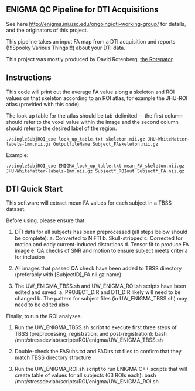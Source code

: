 ENIGMA QC Pipeline for DTI Acquisitions
---------------------------------------

See here http://enigma.ini.usc.edu/ongoing/dti-working-group/ for details, and the originators of this project.

This pipeline takes an input FA map from a DTI acquisition and reports (!!!Spooky Various Things!!!) about your DTI data.

This project was mostly produced by David Rotenberg, [the Rotenator](mailto:david.rotenberg@camh.ca).


Instructions
------------

This code will print out the average FA value along a skeleton and ROI values on that skeleton according to an ROI atlas, for example the JHU-ROI atlas (provided with this code).

The look up table for the atlas should be tab-delimited --  the first column should refer to the voxel value within the image and the second column should refer to the desired label of the region.

	./singleSubjROI_exe look_up_table.txt skeleton.nii.gz JHU-WhiteMatter-labels-1mm.nii.gz OutputfileName Subject_FAskeleton.nii.gz
	
Example:
 
	./singleSubjROI_exe ENIGMA_look_up_table.txt mean_FA_skeleton.nii.gz JHU-WhiteMatter-labels-1mm.nii.gz Subject*_ROIout Subject*_FA.nii.gz


DTI Quick Start
---------------

This software will extract mean FA values for each subject in a TBSS dataset.


Before using, please ensure that:

1. DTI data for all subjects has been preprocessed (all steps below should be complete):
	a. Converted to NIFTI
	b. Skull-stripped
	c. Corrected for motion and eddy current-induced distortions
	d. Tensor fit to produce FA image
	e. QA checks of SNR and motion to ensure subject meets criteria for inclusion

2. All images that passed QA check have been added to TBSS directory (preferably with [SubjectID]_FA.nii.gz name)

3. The UW_ENIGMA_TBSS.sh and UW_ENIGMA_ROI.sh scripts have been edited and saved:
	a. PROJECT_DIR and DTI_DIR likely will need to be changed
	b. The pattern for subject files (in UW_ENIGMA_TBSS.sh) may need to be edited also


Finally, to run the ROI analyses:

1. Run the UW_ENIGMA_TBSS.sh script to execute first three steps of TBSS (preprocessing, registration, and post-registration):
	bash /mnt/stressdevlab/scripts/ROI/enigma/UW_ENIGMA_TBSS.sh

2. Double-check the FASubs.txt and FADirs.txt files to confirm that they match TBSS directory structure

3. Run the UW_ENIGMA_ROI.sh script to run ENIGMA C++ scripts that will create table of values for all subjects (63 ROIs each):
	bash /mnt/stressdevlab/scripts/ROI/enigma/UW_ENIGMA_ROI.sh
